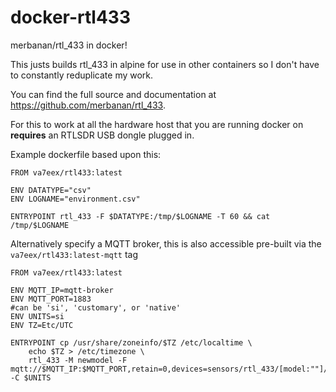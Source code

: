 # docker-rtl433
merbanan/rtl_433 in docker!

This justs builds rtl_433 in alpine for use in other containers so I don't have to constantly reduplicate my work.

You can find the full source and documentation at https://github.com/merbanan/rtl_433.

For this to work at all the hardware host that you are running docker on **requires** an RTLSDR USB dongle plugged in.

Example dockerfile based upon this:

```
FROM va7eex/rtl433:latest

ENV DATATYPE="csv"
ENV LOGNAME="environment.csv"

ENTRYPOINT rtl_433 -F $DATATYPE:/tmp/$LOGNAME -T 60 && cat /tmp/$LOGNAME
```

Alternatively specify a MQTT broker, this is also accessible pre-built via the `va7eex/rtl433:latest-mqtt` tag

```
FROM va7eex/rtl433:latest

ENV MQTT_IP=mqtt-broker
ENV MQTT_PORT=1883
#can be 'si', 'customary', or 'native'
ENV UNITS=si
ENV TZ=Etc/UTC

ENTRYPOINT cp /usr/share/zoneinfo/$TZ /etc/localtime \
	echo $TZ > /etc/timezone \
	rtl_433 -M newmodel -F mqtt://$MQTT_IP:$MQTT_PORT,retain=0,devices=sensors/rtl_433/[model:""]/[id:0] -C $UNITS
```

